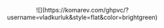 <div align="center">
  ![](https://komarev.com/ghpvc/?username=vladkurluk&style=flat&color=brightgreen)
</div>
